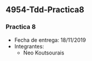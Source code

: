## 4954-Tdd-Practica8
### Practica 8
* Fecha de entrega: 18/11/2019
* Integrantes:
  * Neo Koutsourais
